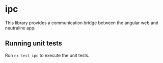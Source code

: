 # ipc

This library provides a communication bridge between the angular web and neutralino app.

## Running unit tests

Run `nx test ipc` to execute the unit tests.
